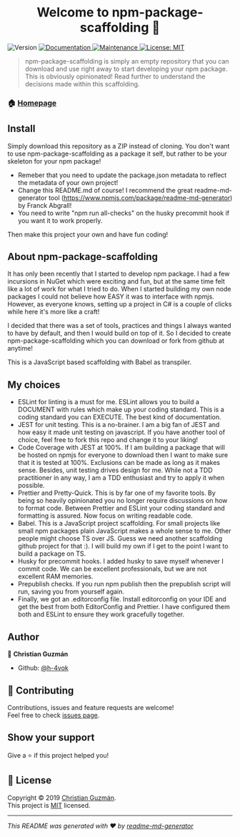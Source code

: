 <h1 align="center">Welcome to npm-package-scaffolding 👋</h1>
<p>
  <img alt="Version" src="https://img.shields.io/badge/version-1.0.0-blue.svg?cacheSeconds=2592000" />
  <a href="https://github.com/h-4vok/npm-package-scaffolding#readme">
    <img alt="Documentation" src="https://img.shields.io/badge/documentation-yes-brightgreen.svg" target="_blank" />
  </a>
  <a href="https://github.com/h-4vok/npm-package-scaffolding/graphs/commit-activity">
    <img alt="Maintenance" src="https://img.shields.io/badge/Maintained%3F-yes-green.svg" target="_blank" />
  </a>
  <a href="https://github.com/h-4vok/npm-package-scaffolding/blob/master/LICENSE">
    <img alt="License: MIT" src="https://img.shields.io/badge/License-MIT-yellow.svg" target="_blank" />
  </a>
</p>

> npm-package-scaffolding is simply an empty repository that you can download and use right away to start developing your npm package. This is obviously opinionated! Read further to understand the decisions made within this scaffolding.

### 🏠 [Homepage](https://github.com/h-4vok/npm-package-scaffolding#readme)

## Install

Simply download this repository as a ZIP instead of cloning. You don't want to use npm-package-scaffolding as a package it self, but rather to be your skeleton for your npm package!

- Remeber that you need to update the package.json metadata to reflect the metadata of your own project!
- Change this README.md of course! I recommend the great readme-md-generator tool (https://www.npmjs.com/package/readme-md-generator) by Franck Abgrall!
- You need to write "npm run all-checks" on the husky precommit hook if you want it to work properly.

Then make this project your own and have fun coding!

## About npm-package-scaffolding

It has only been recently that I started to develop npm package. I had a few incursions in NuGet which were exciting and fun, but at the same time felt like a lot of work for what I tried to do. When I started building my own node packages I could not believe how EASY it was to interface with npmjs. However, as everyone knows, setting up a project in C# is a couple of clicks while here it's more like a craft!

I decided that there was a set of tools, practices and things I always wanted to have by default, and then I would build on top of it. So I decided to create npm-package-scaffolding which you can download or fork from github at anytime!

This is a JavaScript based scaffolding with Babel as transpiler.

## My choices

- ESLint for linting is a must for me. ESLint allows you to build a DOCUMENT with rules which make up your coding standard. This is a coding standard you can EXECUTE. The best kind of documentation.
- JEST for unit testing. This is a no-brainer. I am a big fan of JEST and how easy it made unit testing on javascript. If you have another tool of choice, feel free to fork this repo and change it to your liking!
- Code Coverage with JEST at 100%. If I am building a package that will be hosted on npmjs for everyone to download then I want to make sure that it is tested at 100%. Exclusions can be made as long as it makes sense. Besides, unit testing drives design for me. While not a TDD practitioner in any way, I am a TDD enthusiast and try to apply it when possible.
- Prettier and Pretty-Quick. This is by far one of my favorite tools. By being so heavily opinionated you no longer require discussions on how to format code. Between Prettier and ESLint your coding standard and formatting is assured. Now focus on writing readable code.
- Babel. This is a JavaScript project scaffolding. For small projects like small npm packages plain JavaScript makes a whole sense to me. Other people might choose TS over JS. Guess we need another scaffolding github project for that :). I will build my own if I get to the point I want to build a package on TS.
- Husky for precommit hooks. I added husky to save myself whenever I commit code. We can be excellent professionals, but we are not excellent RAM memories.
- Prepublish checks. If you run npm publish then the prepublish script will run, saving you from yourself again.
- Finally, we got an .editorconfig file. Install editorconfig on your IDE and get the best from both EditorConfig and Prettier. I have configured them both and ESLint to ensure they work gracefully together.

## Author

👤 **Christian Guzmán**

- Github: [@h-4vok](https://github.com/h-4vok)

## 🤝 Contributing

Contributions, issues and feature requests are welcome!<br />Feel free to check [issues page](https://github.com/h-4vok/npm-package-scaffolding/issues).

## Show your support

Give a ⭐️ if this project helped you!

## 📝 License

Copyright © 2019 [Christian Guzmán](https://github.com/h-4vok).<br />
This project is [MIT](https://github.com/h-4vok/npm-package-scaffolding/blob/master/LICENSE) licensed.

---

_This README was generated with ❤️ by [readme-md-generator](https://github.com/kefranabg/readme-md-generator)_
